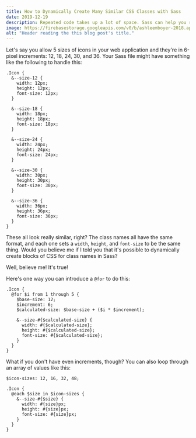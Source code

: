 ```yaml
---
title: How to Dynamically Create Many Similar CSS Classes with Sass
date: 2019-12-19
description: Repeated code takes up a lot of space. Sass can help you reduce repetitive and similar CSS code.
image: https://firebasestorage.googleapis.com/v0/b/ashleemboyer-2018.appspot.com/o/images%2Fsass.png?alt=media&token=4035f9c6-3055-4d51-a608-1eb229dfeb05
alt: "Header reading the this blog post's title." 
---
```


Let's say you allow 5 sizes of icons in your web application and they're in 6-pixel increments: 12, 18, 24, 30, and 36. Your Sass file might have something like the following to handle this:

```
.Icon {
  &--size-12 {
    width: 12px;
    height: 12px;
    font-size: 12px;
  }

  &--size-18 {
    width: 18px;
    height: 18px;
    font-size: 18px;
  }

  &--size-24 {
    width: 24px;
    height: 24px;
    font-size: 24px;
  }

  &--size-30 {
    width: 30px;
    height: 30px;
    font-size: 30px;
  }

  &--size-36 {
    width: 36px;
    height: 36px;
    font-size: 36px;
  }
}
```

These all look really similar, right? The class names all have the same format, and each one sets a `width`, `height`, and `font-size` to be the same thing. Would you believe me if I told you that it's possible to dynamically create blocks of CSS for class names in Sass?

Well, believe me! It's true!

Here's one way you can introduce a `@for` to do this:

```
.Icon {
  @for $i from 1 through 5 {
    $base-size: 12;
    $increment: 6;
    $calculated-size: $base-size + ($i * $increment);

    &--size-#{$calculated-size} {
      width: #{$calculated-size};
      height: #{$calculated-size};
      font-size: #{$calculated-size};
    }
  }
}
```

What if you don't have even increments, though? You can also loop through an array of values like this:

```
$icon-sizes: 12, 16, 32, 48;

.Icon {
  @each $size in $icon-sizes {
    &--size-#{$size} {
      width: #{size}px;
      height: #{size}px;
      font-size: #{size}px;
    }
  }
}
```
